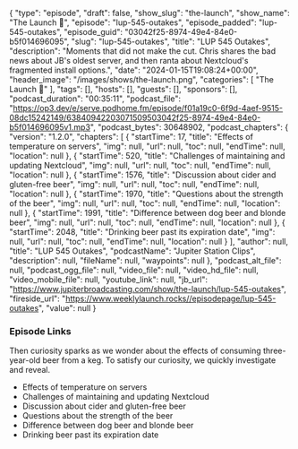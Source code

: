 {
  "type": "episode",
  "draft": false,
  "show_slug": "the-launch",
  "show_name": "The Launch 🚀",
  "episode": "lup-545-outakes",
  "episode_padded": "lup-545-outakes",
  "episode_guid": "03042f25-8974-49e4-84e0-b5f014696095",
  "slug": "lup-545-outakes",
  "title": "LUP 545 Outakes",
  "description": "Moments that did not make the cut. Chris shares the bad news about JB's oldest server, and then ranta about Nextcloud's fragmented install options.",
  "date": "2024-01-15T19:08:24+00:00",
  "header_image": "/images/shows/the-launch.png",
  "categories": [
    "The Launch 🚀"
  ],
  "tags": [],
  "hosts": [],
  "guests": [],
  "sponsors": [],
  "podcast_duration": "00:35:11",
  "podcast_file": "https://op3.dev/e/serve.podhome.fm/episode/f01a19c0-6f9d-4aef-9515-08dc15242149/63840942203071509503042f25-8974-49e4-84e0-b5f014696095v1.mp3",
  "podcast_bytes": 30648902,
  "podcast_chapters": {
    "version": "1.2.0",
    "chapters": [
      {
        "startTime": 17,
        "title": "Effects of temperature on servers",
        "img": null,
        "url": null,
        "toc": null,
        "endTime": null,
        "location": null
      },
      {
        "startTime": 520,
        "title": "Challenges of maintaining and updating Nextcloud",
        "img": null,
        "url": null,
        "toc": null,
        "endTime": null,
        "location": null
      },
      {
        "startTime": 1576,
        "title": "Discussion about cider and gluten-free beer",
        "img": null,
        "url": null,
        "toc": null,
        "endTime": null,
        "location": null
      },
      {
        "startTime": 1970,
        "title": "Questions about the strength of the beer",
        "img": null,
        "url": null,
        "toc": null,
        "endTime": null,
        "location": null
      },
      {
        "startTime": 1991,
        "title": "Difference between dog beer and blonde beer",
        "img": null,
        "url": null,
        "toc": null,
        "endTime": null,
        "location": null
      },
      {
        "startTime": 2048,
        "title": "Drinking beer past its expiration date",
        "img": null,
        "url": null,
        "toc": null,
        "endTime": null,
        "location": null
      }
    ],
    "author": null,
    "title": "LUP 545 Outakes",
    "podcastName": "Jupiter Station Clips",
    "description": null,
    "fileName": null,
    "waypoints": null
  },
  "podcast_alt_file": null,
  "podcast_ogg_file": null,
  "video_file": null,
  "video_hd_file": null,
  "video_mobile_file": null,
  "youtube_link": null,
  "jb_url": "https://www.jupiterbroadcasting.com/show/the-launch/lup-545-outakes",
  "fireside_url": "https://www.weeklylaunch.rocks//episodepage/lup-545-outakes",
  "value": null
}

### Episode Links

Then curiosity sparks as we wonder about the effects of consuming three-year-old beer from a keg. To satisfy our curiosity, we quickly investigate and reveal.

* Effects of temperature on servers
* Challenges of maintaining and updating Nextcloud
* Discussion about cider and gluten-free beer
* Questions about the strength of the beer
* Difference between dog beer and blonde beer
* Drinking beer past its expiration date